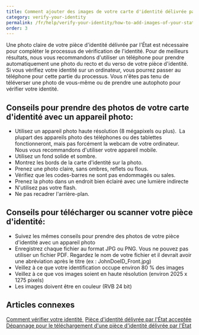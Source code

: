 ```yaml
---
title: Comment ajouter des images de votre carte d'identité délivrée par l'État
category: verify-your-identity
permalink: /fr/help/verify-your-identity/how-to-add-images-of-your-state-issued-id/
order: 3
---
```

Une photo claire de votre pièce d'identité délivrée par l'État est nécessaire pour compléter le processus de vérification de l'identité. Pour de meilleurs résultats, nous vous recommandons d'utiliser un téléphone pour prendre automatiquement une photo du recto et du verso de votre pièce d'identité. Si vous vérifiez votre identité sur un ordinateur, vous pourrez passer au téléphone pour cette partie du processus. Vous n'êtes pas tenu de téléverser une photo de vous-même ou de prendre une autophoto pour vérifier votre identité.

## Conseils pour prendre des photos de votre carte d'identité avec un appareil photo:

* Utilisez un appareil photo haute résolution (8 mégapixels ou plus).  La plupart des appareils photo des téléphones ou des tablettes fonctionneront, mais pas forcément la webcam de votre ordinateur. Nous vous recommandons d'utiliser votre appareil mobile.
* Utilisez un fond solide et sombre.
* Montrez les bords de la carte d'identité sur la photo.
* Prenez une photo claire, sans ombres, reflets ou flous.
* Vérifiez que les codes-barres ne sont pas endommagés ou sales.
* Prenez la photo dans un endroit bien éclairé avec une lumière indirecte 
* N'utilisez pas votre flash.
* Ne pas recadrer l'arrière-plan.

## Conseils pour télécharger ou scanner votre pièce d'identité:

* Suivez les mêmes conseils pour prendre des photos de votre pièce d'identité avec un appareil photo
* Enregistrez chaque fichier au format JPG ou PNG. Vous ne pouvez pas utiliser un fichier PDF. Regardez le nom de votre fichier et il devrait avoir une abréviation après le titre (ex : JohnDoeID_Front.jpg) 
* Veillez à ce que votre identification occupe environ 80 % des images
* Veillez à ce que vos images soient en haute résolution (environ 2025 x 1275 pixels)
* Les images doivent être en couleur (RVB 24 bit)

## Articles connexes 

[Comment vérifier votre identité ](https://login.gov/fr/help/verify-your-identity/how-to-verify-your-identity/)
[Pièce d'identité délivrée par l'État acceptée](https://login.gov/fr/help/verify-your-identity/accepted-state-issued-identification/)
[Dépannage pour le téléchargement d'une pièce d'identité délivrée par l'État](/fr/help/verify-your-identity/troubleshoot-uploading-your-state-issued-id/)
